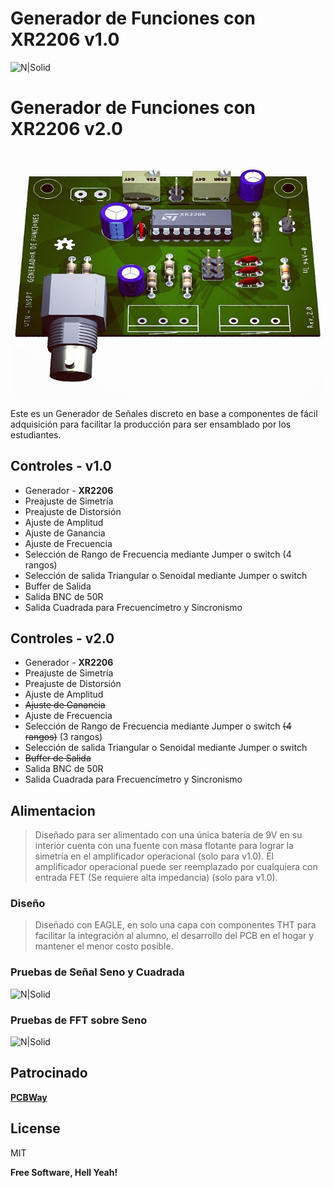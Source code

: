 # Generador de Funciones con XR2206 v1.0 

![N|Solid](https://raw.githubusercontent.com/electgpl/FunctionGeneratorXR/master/Preview/Generador%20de%20Funciones.brd.png)

# Generador de Funciones con XR2206 v2.0 

![N|Solid](https://raw.githubusercontent.com/electgpl/FunctionGenerator/master/Preview/Generador%20de%20Funciones%20v2.0.jpg)

Este es un Generador de Señales discreto en base a componentes de fácil adquisición para facilitar la producción para ser ensamblado por los estudiantes.

## Controles - v1.0

  - Generador - **XR2206**
  - Preajuste de Simetría
  - Preajuste de Distorsión
  - Ajuste de Amplitud
  - Ajuste de Ganancia
  - Ajuste de Frecuencia
  - Selección de Rango de Frecuencia mediante Jumper o switch (4 rangos)
  - Selección de salida Triangular o Senoidal mediante Jumper o switch
  - Buffer de Salida
  - Salida BNC de 50R
  - Salida Cuadrada para Frecuencímetro y Sincronismo
  
## Controles - v2.0

  - Generador - **XR2206**
  - Preajuste de Simetría
  - Preajuste de Distorsión
  - Ajuste de Amplitud
  - ~~Ajuste de Ganancia~~
  - Ajuste de Frecuencia
  - Selección de Rango de Frecuencia mediante Jumper o switch ~~(4 rangos)~~ (3 rangos)
  - Selección de salida Triangular o Senoidal mediante Jumper o switch
  - ~~Buffer de Salida~~
  - Salida BNC de 50R
  - Salida Cuadrada para Frecuencímetro y Sincronismo

## Alimentacion

> Diseñado para ser alimentado con una única batería de 9V
> en su interior cuenta con una fuente con masa flotante para lograr la simetría en el amplificador operacional (solo para v1.0).
> El amplificador operacional puede ser reemplazado por cualquiera con entrada FET (Se requiere alta impedancia) (solo para v1.0).

### Diseño

> Diseñado con EAGLE, en solo una capa con componentes THT para facilitar
> la integración al alumno, el desarrollo del PCB en el hogar y mantener
> el menor costo posible.

### Pruebas de Señal Seno y Cuadrada

![N|Solid](https://raw.githubusercontent.com/electgpl/FunctionGeneratorXR/master/Test/A0000DS.BMP)

### Pruebas de FFT sobre Seno

![N|Solid](https://raw.githubusercontent.com/electgpl/FunctionGeneratorXR/master/Test/A0001DS.BMP)

Patrocinado
----

**[PCBWay]**

License
----

MIT


**Free Software, Hell Yeah!**

[PCBWay]: <https://www.pcbway.es/>
